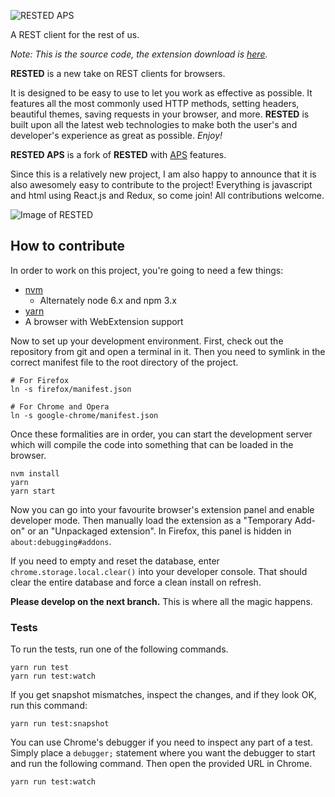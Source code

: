 ![RESTED APS](https://github.com/gear54rus/RESTED-APS/raw/master/doc/images/rested-aps-logo-full.png)

A REST client for the rest of us.

_Note: This is the source code, the extension download is [here](https://addons.mozilla.org/en-US/firefox/addon/rested-aps/?src=github)._

**RESTED** is a new take on REST clients for browsers.

It is designed to be easy to use to let you work as effective as possible.
It features all the most commonly used HTTP methods, setting headers, beautiful themes,
saving requests in your browser, and more.
**RESTED** is built upon all the latest web technologies to make
both the user's and developer's experience as great as possible. _Enjoy!_

**RESTED APS** is a fork of **RESTED** with [APS](http://doc.apsstandard.org/7.2/) features.

Since this is a relatively new project, I am also happy to announce that
it is also awesomely easy to contribute to the project! Everything is
javascript and html using React.js and Redux, so come join! All contributions
welcome.

![Image of RESTED](https://github.com/gear54rus/RESTED-APS/raw/master/doc/images/rested-aps-app.png)

## How to contribute
In order to work on this project, you're going to need a few things:
 - [nvm](https://github.com/creationix/nvm)
   - Alternately node 6.x and npm 3.x
 - [yarn](https://yarnpkg.com/en/docs/install)
 - A browser with WebExtension support

Now to set up your development environment. First, check out the repository from
git and open a terminal in it. Then you need to symlink in the correct manifest
file to the root directory of the project.

    # For Firefox
    ln -s firefox/manifest.json

    # For Chrome and Opera
    ln -s google-chrome/manifest.json

Once these formalities are in order, you can start the development server which
will compile the code into something that can be loaded in the browser.

    nvm install
    yarn
    yarn start

Now you can go into your favourite browser's extension panel and enable
developer mode. Then manually load the extension as a "Temporary Add-on" or
an "Unpackaged extension". In Firefox, this panel is hidden in
`about:debugging#addons`.

If you need to empty and reset the database, enter
`chrome.storage.local.clear()` into your developer console. That should clear
the entire database and force a clean install on refresh.

**Please develop on the next branch.**
This is where all the magic happens.

### Tests

To run the tests, run one of the following commands.

    yarn run test
    yarn run test:watch

If you get snapshot mismatches, inspect the changes, and if they look OK, run
this command:

    yarn run test:snapshot

You can use Chrome's debugger if you need to inspect any part of a test. Simply
place a `debugger;` statement where you want the debugger to start and run the
following command. Then open the provided URL in Chrome.

    yarn run test:watch

